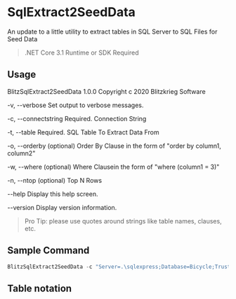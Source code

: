 # SqlExtract2SeedData

An update to a little utility to extract tables in SQL Server to SQL Files for Seed Data

> .NET Core 3.1 Runtime or SDK Required

## Usage ##

BlitzSqlExtract2SeedData 1.0.0
Copyright c 2020 Blitzkrieg Software

  -v, --verbose          Set output to verbose messages.

  -c, --connectstring    Required. Connection String

  -t, --table            Required. SQL Table To Extract Data From

  -o, --orderby          (optional) Order By Clause in the form of "order by column1, column2"

  -w, --where            (optional) Where  Clausein the form of "where (column1 = 3)"

  -n, --ntop             (optional) Top N Rows

  --help                 Display this help screen.

  --version              Display version information.

> Pro Tip: please use quotes around strings like table names, clauses, etc.

## Sample Command ##

```powershell
BlitzSqlExtract2SeedData -c "Server=.\sqlexpress;Database=Bicycle;Trusted_Connection=True;" -t "store.product"
```

## Table notation ## 

Tables can be in the form of:

* `table` => `[dbo].[table]`
* `[table]` => `[dbo].[table]`
* `schema.table` => `[schema].[table]`
* `[schema].[table]` => `[schema].[table]`

* `"table"` => `[dbo].[table]`
* `"[table]"` => `[dbo].[table]`
* `"schema.table"` => `[schema].[table]`
* `"[schema].[table]"` => `[schema].[table]`

## Where and Order By ##

You can use `where` and/or `order by` clauses, just like you would do in SQL server.

Please supply full valid sql clauses such as:

```powershell
BlitzSqlExtract2SeedData -c "Server=.\sqlexpress;Database=Bicycle;Trusted_Connection=True;" -t "store.product" -w "Where [IsActive] = 1" -o "Order By [CustomerId]"
```

## Top Modifier ##

By default, all rows are returned. If `-n` is specified a `Top N` clause is added, the rows returned are controlled by the `where` and `order by` clauses if supplied, and will be returned in "natural" order otherwise.

```powershell
BlitzSqlExtract2SeedData -c "Server=.\sqlexpress;Database=Bicycle;Trusted_Connection=True;" -t "store.product" -n 20
```

or 

```powershell
BlitzSqlExtract2SeedData -c "Server=.\sqlexpress;Database=Bicycle;Trusted_Connection=True;" -t "store.product" -w "Where [IsActive] = 1" -o "Order By [CustomerId]" -n 100
```

## About ##

* Stuart Williams

* Cloud/DevOps Practice Lead
 
* Magenic Technologies Inc., Office of the CTO
 
* <a href="mailto:stuartw@magenic.com" target="_blank">stuartw@magenic.com</a> (e-mail)
 
* Blog: <a href="http://blitzkriegsoftware.net/Blog" target="_blank">http://blitzkriegsoftware.net/Blog</a> 
* LinkedIn: <a href="http://lnkd.in/P35kVT" target="_blank">http://lnkd.in/P35kVT</a> 

* YouTube: <a href="https://www.youtube.com/user/spookdejur1962/videos" target="_blank">https://www.youtube.com/user/spookdejur1962/videos</a> 
